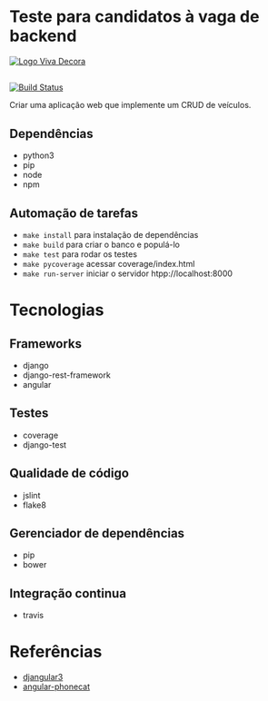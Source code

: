# Teste para candidatos à vaga de backend

[![Logo Viva Decora](https://cdn.rawgit.com/vivadecora/backend-teste/master/vivadecora-logo.png)](https://www.vivadecora.com.br)

## 

[![Build Status](https://travis-ci.org/mfilipelino/vdbackend.svg?branch=master)](https://travis-ci.org/mfilipelino/vdbackend)

Criar uma aplicação web que implemente um CRUD de veículos.

## Dependências

- python3
- pip
- node
- npm

## Automação de tarefas

- `make install` para instalação de dependências
- `make build` para criar o banco e populá-lo
- `make test` para rodar os testes 
- `make pycoverage` acessar coverage/index.html
- `make run-server` iniciar o servidor htpp://localhost:8000


# Tecnologias 

## Frameworks

- django
- django-rest-framework
- angular

## Testes

- coverage
- django-test

## Qualidade de código

- jslint
- flake8

## Gerenciador de dependências

- pip
- bower

## Integração continua

- travis

# Referências 

- [djangular3](https://github.com/tonylampada/djangular3)
- [angular-phonecat](https://github.com/angular/angular-phonecat)
